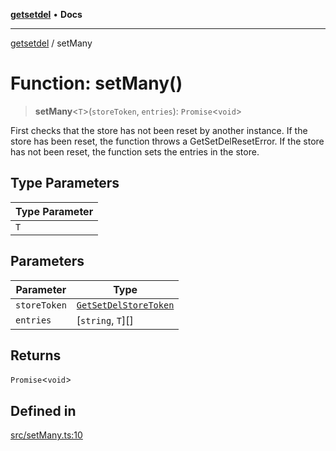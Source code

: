 [**getsetdel**](../README.md) • **Docs**

---

[getsetdel](../README.md) / setMany

# Function: setMany()

> **setMany**\<`T`\>(`storeToken`, `entries`): `Promise`\<`void`\>

First checks that the store has not been reset by another instance. If the
store has been reset, the function throws a GetSetDelResetError. If the store
has not been reset, the function sets the entries in the store.

## Type Parameters

| Type Parameter |
| -------------- |
| `T`            |

## Parameters

| Parameter    | Type                                                          |
| ------------ | ------------------------------------------------------------- |
| `storeToken` | [`GetSetDelStoreToken`](../interfaces/GetSetDelStoreToken.md) |
| `entries`    | [`string`, `T`][]                                             |

## Returns

`Promise`\<`void`\>

## Defined in

[src/setMany.ts:10](https://github.com/ericvera/getsetdel/blob/main/src/setMany.ts#L10)
